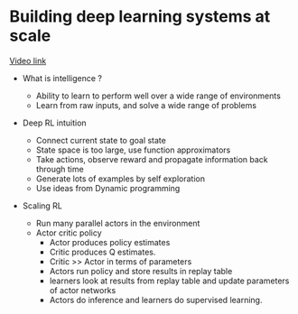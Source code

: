 # Building deep learning systems at scale

[Video link](https://www.youtube.com/watch?v=JWRaPjb7ml8)

- What is intelligence ?
  - Ability to learn to perform well over a wide range of environments
  - Learn from raw inputs, and solve a wide range of problems

- Deep RL intuition
  - Connect current state to goal state
  - State space is too large, use function approximators
  - Take actions, observe reward and propagate information back through time
  - Generate lots of examples by self exploration
  - Use ideas from Dynamic programming

- Scaling RL
  - Run many parallel actors in the environment
  - Actor critic policy
    - Actor produces policy estimates
    - Critic produces Q estimates. 
    - Critic >> Actor in terms of parameters
    - Actors run policy and store results in replay table
    - learners look at results from replay table and update parameters of actor networks
    - Actors do inference and learners do supervised learning. 